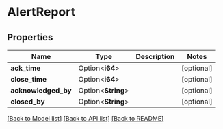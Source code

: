 # AlertReport

## Properties

Name | Type | Description | Notes
------------ | ------------- | ------------- | -------------
**ack_time** | Option<**i64**> |  | [optional]
**close_time** | Option<**i64**> |  | [optional]
**acknowledged_by** | Option<**String**> |  | [optional]
**closed_by** | Option<**String**> |  | [optional]

[[Back to Model list]](../README.md#documentation-for-models) [[Back to API list]](../README.md#documentation-for-api-endpoints) [[Back to README]](../README.md)



